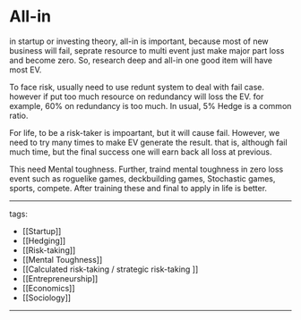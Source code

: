 ﻿---
layout: default
---

# All-in

in startup or investing theory, all-in is important,
because most of new business will fail, seprate resource to multi event just make major part loss and become zero.
So, research deep and all-in one good item will have most EV.

To face risk, usually need to use redunt system to deal with fail case.
however if put too much resource on redundancy will loss the EV.
for example, 60% on redundancy is too much. In usual, 5% Hedge is a common ratio.

For life, to be a risk-taker is impoartant, but it will cause fail.
However, we need to try many times to make EV generate the result.
that is, although fail much time, but the final success one will earn back all loss at previous.

This need Mental toughness.
Further, traind mental toughness in zero loss event such as roguelike games, deckbuilding games, Stochastic games, sports, compete.
After training these and final to apply in life is better.




---
tags:
  - [[Startup]]
  - [[Hedging]]
  - [[Risk-taking]]
  - [[Mental Toughness]]
  - [[Calculated risk-taking / strategic risk-taking ]]
  - [[Entrepreneurship]]
  - [[Economics]]
  - [[Sociology]]
  
---
